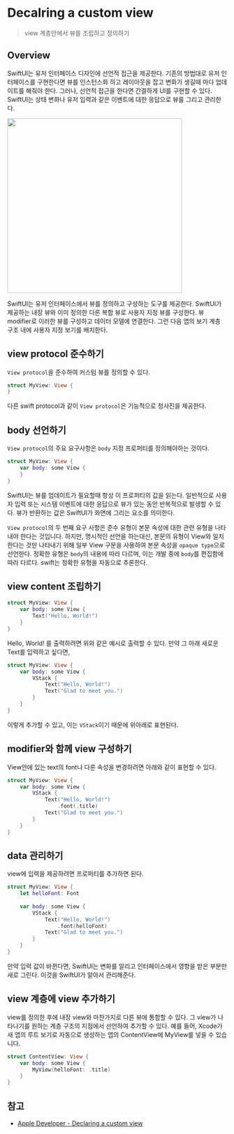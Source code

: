 # Decalring a custom view 
> view 계층안에서 뷰를 조립하고 정의하기

## Overview
SwiftUI는 유저 인터페이스 디자인에 선언적 접근을 제공한다.
기존의 방법대로 유저 인터페이스를 구현한다면 뷰를 인스턴스화 하고 레이아웃을 잡고 변화가 생길때 마다 업데이트를 해줘야 한다.
그러나, 선언적 접근을 한다면 간결하게 UI를 구현할 수 있다. SwiftUI는 상태 변화나 유저 입력과 같은 이벤트에 대한 응답으로 뷰를 그리고 관리한다.


<img src="https://hackmd.io/_uploads/ryl4PMQOn.png" width="400">

SwiftUI는 유저 인터페이스에서 뷰를 정의하고 구성하는 도구를 제공한다. SwiftUI가 제공하는 내장 뷰와 이미 정의한 다른 복합 뷰로 사용자 지정 뷰를 구성한다. 뷰 modifier로 이러한 뷰를 구성하고 데이터 모델에 연결한다. 그런 다음 앱의 보기 계층 구조 내에 사용자 지정 보기를 배치한다.

## view protocol 준수하기
`View protocol`을 준수하여 커스텀 뷰를 정의할 수 있다.

```swift
struct MyView: View {
}
```

다른 swift protocol과 같이 `View protocol`은 기능적으로 청사진을 제공한다.

## body 선언하기
`View protocol`의 주요 요구사항은 `body` 지정 프로퍼티를 정의해야하는 것이다.

```swift
struct MyView: View {
    var body: some View {
    }
}
```

SwiftUI는 뷰를 업데이트가 필요할때 항상 이 프로퍼티의 값을 읽는다. 일반적으로 사용자 입력 또는 시스템 이벤트에 대한 응답으로 뷰가 있는 동안 반복적으로 발생할 수 있다. 뷰가 반환하는 값은 SwiftUI가 화면에 그리는 요소를 의미한다.

`View protocol`의 두 번째 요구 사항은 준수 유형이 본문 속성에 대한 관련 유형을 나타내야 한다는 것입니다. 하지만, 명시적인 선언을 하는대신, 본문의 유형이 View와 일치한다는 것만 나타내기 위해 일부 View 구문을 사용하여 본문 속성을 `opaque type`으로 선언한다. 정확한 유형은 `body`의 내용에 따라 다르며, 이는 개발 중에 `body`를 편집함에 따라 다르다. swift는 정확한 유형을 자동으로 추론한다.

## view content 조립하기

```swift
struct MyView: View {
    var body: some View {
        Text("Hello, World!")
    }
}
```

Hello, World! 를 출력하려면 위와 같은 예시로 출력할 수 있다. 만약 그 아래 새로운 Text를 입력하고 싶다면, 

```swift
struct MyView: View {
    var body: some View {
        VStack {
            Text("Hello, World!")
            Text("Glad to meet you.")
        }
    }
}
```

이렇게 추가할 수 있고, 이는 `VStack`이기 때문에 위아래로 표현된다.

## modifier와 함께 view 구성하기
View안에 있는 text의 font나 다른 속성을 변경하려면 아래와 같이 표현할 수 있다.

```swift
struct MyView: View {
    var body: some View {
        VStack {
            Text("Hello, World!")
                .font(.title)
            Text("Glad to meet you.")
        }
    }
}
```

## data 관리하기
view에 입력을 제공하려면 프로퍼티를 추가하면 된다.

```swift
struct MyView: View {
    let helloFont: Font
    
    var body: some View {
        VStack {
            Text("Hello, World!")
                .font(helloFont)
            Text("Glad to meet you.")
        }
    }
}
```
만약 입력 값이 바뀐다면, SwiftUI는 변화를 알리고 인터페이스에서 영향을 받은 부분만 새로 그린다. 이것을 SwiftUI가 알아서 관리해준다.

## view 계층에 view 추가하기
view를 정의한 후에 내장 view와 마찬가지로 다른 뷰에 통합할 수 있다. 그 view가 나타나기를 원하는 계층 구조의 지점에서 선언하여 추가할 수 있다. 예를 들어, Xcode가 새 앱의 루트 보기로 자동으로 생성하는 앱의 ContentView에 MyView를 넣을 수 있습니다.

```swift
struct ContentView: View {
    var body: some View {
        MyView(helloFont: .title)
    }
}
```

## 참고
- [Apple Developer - Declaring a custom view](https://developer.apple.com/documentation/swiftui/declaring-a-custom-view)
